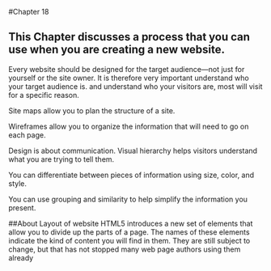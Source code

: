 #Chapter 18 
## This Chapter  discusses a process that you can use when you are creating a new website.



Every website should be designed for the target audience—not just for yourself or the site owner. It is therefore very important
understand who your target audience is. and understand who your visitors are,  most will visit for a specific reason.

Site maps allow you to plan the structure of a site.

 Wireframes allow you to organize the information that
will need to go on each page.

 Design is about communication. Visual hierarchy helps
visitors understand what you are trying to tell them.

 You can differentiate between pieces of information
using size, color, and style.

 You can use grouping and similarity to help simplify
the information you present.


##About Layout of website
HTML5 introduces a new set of elements that allow you to divide up the parts of a page. The names of these elements indicate the kind of content you will find in them. They are still subject to change, but that has not stopped many web page authors using them already

